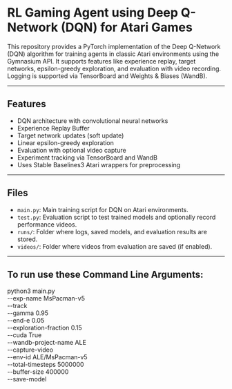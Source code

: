 # RL Gaming Agent using Deep Q-Network (DQN) for Atari Games 
This repository provides a PyTorch implementation of the Deep Q-Network (DQN) algorithm for training agents in classic Atari environments using the Gymnasium API. It supports features like experience replay, target networks, epsilon-greedy exploration, and evaluation with video recording. Logging is supported via TensorBoard and Weights & Biases (WandB).

---

##  Features

- DQN architecture with convolutional neural networks
- Experience Replay Buffer
- Target network updates (soft update)
- Linear epsilon-greedy exploration
- Evaluation with optional video capture
- Experiment tracking via TensorBoard and WandB
- Uses Stable Baselines3 Atari wrappers for preprocessing

---

## Files

- `main.py`: Main training script for DQN on Atari environments.
- `test.py`: Evaluation script to test trained models and optionally record performance videos.
- `runs/`: Folder where logs, saved models, and evaluation results are stored.
- `videos/`: Folder where videos from evaluation are saved (if enabled).

---

## To run use these Command Line Arguments:
python3 main.py \
    --exp-name MsPacman-v5 \
    --track \
    --gamma 0.95 \
    --end-e 0.05 \
    --exploration-fraction 0.15 \
    --cuda True\
    --wandb-project-name ALE \
    --capture-video \
    --env-id ALE/MsPacman-v5 \
    --total-timesteps 5000000 \
    --buffer-size 400000 \
    --save-model

